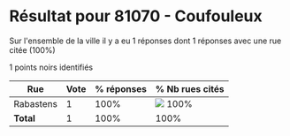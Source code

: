 # Résultat pour 81070 - Coufouleux

Sur l'ensemble de la ville il y a eu 1 réponses dont 1 réponses avec une rue citée (100%)

1 points noirs identifiés

| Rue | Vote | % réponses | % Nb rues cités|
|-----|------|------------|----------------|
| Rabastens | 1 | 100% | <img src="../../img/bar_100.gif" />&nbsp;100%|
| **Total** | 1 | 100% | 100%|
